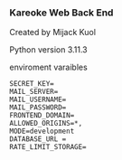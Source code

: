 <h3> Kareoke Web Back End </h3>
<span> Created by Mijack Kuol </span>

Python version 3.11.3

enviroment varaibles

```
SECRET_KEY=
MAIL_SERVER=
MAIL_USERNAME=
MAIL_PASSWORD=
FRONTEND_DOMAIN=
ALLOWED_ORIGINS=*,
MODE=development
DATABASE_URL =
RATE_LIMIT_STORAGE=
```
